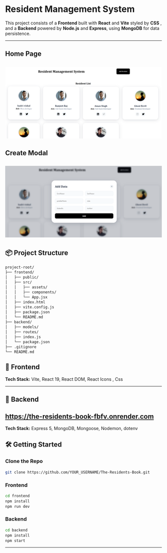 # Resident Management System

This project consists of a **Frontend** built with **React** and **Vite** styled by **CSS** , and a **Backend** powered by **Node.js** and **Express**, using **MongoDB** for data persistence.

---

## Home Page

## ![alt text](<frontend/src/assets/Screenshot 2025-06-05 231701.png>)

## Create Modal

## ![alt text](<frontend/src/assets/Screenshot 2025-06-05 231724.png>)

## 📦 Project Structure

```
project-root/
├── frontend/
│   ├── public/
│   ├── src/
│   │   ├── assets/
│   │   ├── components/
│   │   └── App.jsx
│   ├── index.html
│   ├── vite.config.js
│   ├── package.json
│   └── README.md
├── backend/
│   ├── models/
│   ├── routes/
│   ├── index.js
│   └── package.json
├── .gitignore
└── README.md
```

## 🚀 Frontend

**Tech Stack:** Vite, React 19, React DOM, React Icons , Css

---

## 🔧 Backend

## https://the-residents-book-fbfv.onrender.com

**Tech Stack:** Express 5, MongoDB, Mongoose, Nodemon, dotenv

## 🛠️ Getting Started

### Clone the Repo

```bash
git clone https://github.com/YOUR_USERNAME/The-Residents-Book.git
```

### Frontend

```bash
cd frontend
npm install
npm run dev
```

### Backend

```bash
cd backend
npm install
npm start
```

---
